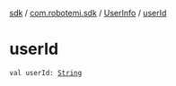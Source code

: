 [sdk](../../index.md) / [com.robotemi.sdk](../index.md) / [UserInfo](index.md) / [userId](./user-id.md)

# userId

`val userId: `[`String`](https://kotlinlang.org/api/latest/jvm/stdlib/kotlin/-string/index.html)
